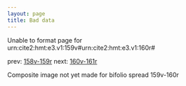 ```yaml
---
layout: page
title: Bad data
---
```


Unable to format page for urn:cite2:hmt:e3.v1:159v#urn:cite2:hmt:e3.v1:160r#

prev: [158v-159r](../158v-159r/) next: [160v-161r](../160v-161r/)

Composite image not yet made for bifolio spread 159v-160r

